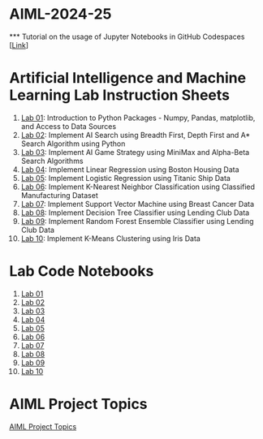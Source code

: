 # AIML-2024-25
*** Tutorial on the usage of Jupyter Notebooks in GitHub Codespaces [[Link](https://youtu.be/PCQB_h8Z3j0)]
# Artificial Intelligence and Machine Learning Lab Instruction Sheets
1. [Lab 01](https://github.com/kirankumareranki/AIML-2025/blob/main/AIML_A1.pdf): Introduction to Python Packages - Numpy, Pandas, matplotlib, and Access to Data Sources
1. [Lab 02](https://github.com/kirankumareranki/AIML-2025/blob/main/AIML_A2.pdf): Implement AI Search using Breadth First, Depth First and A* Search Algorithm using Python
1. [Lab 03](https://github.com/kirankumareranki/AIML-2025/blob/main/AIML_A3.pdf): Implement AI Game Strategy using MiniMax and Alpha-Beta Search Algorithms
1. [Lab 04](https://github.com/kirankumareranki/AIML-2025/blob/main/AIML_A4.pdf): Implement Linear Regression using Boston Housing Data
1. [Lab 05](): Implement Logistic Regression using Titanic Ship Data
1. [Lab 06](): Implement K-Nearest Neighbor Classification using Classified Manufacturing Dataset
1. [Lab 07](): Implement Support Vector Machine using Breast Cancer Data
1. [Lab 08](): Implement Decision Tree Classifier using Lending Club Data
1. [Lab 09](): Implement Random Forest Ensemble Classifier using Lending Club Data
1. [Lab 10](): Implement K-Means Clustering using Iris Data


# Lab Code Notebooks
1. [Lab 01](https://github.com/kirankumareranki/AIML-2025/blob/main/Lab01-AIML.ipynb)
2. [Lab 02](https://github.com/kirankumareranki/AIML-2025/blob/main/Lab02-AIML.ipynb)
3. [Lab 03]()
4. [Lab 04]()
5. [Lab 05]()
6. [Lab 06]()
7. [Lab 07]()
8. [Lab 08]()
9. [Lab 09]()
10. [Lab 10]()
    
# AIML Project Topics 
[AIML Project Topics](https://github.com/kirankumareranki/AIML-2023/blob/main/projects.pdf)

